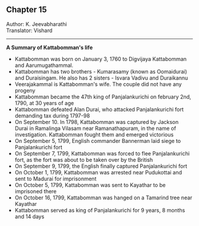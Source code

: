 ## Chapter 15
Author: K. Jeevabharathi  
Translator: Vishard

---

**A Summary of Kattabomman's life**
- Kattabomman was born on January 3, 1760 to Digvijaya Kattabomman and Aarumugathammal.
- Kattabomman has two brothers - Kumarasamy (known as Oomaidurai) and Duraisingam. He also has 2 sisters - Isvara Vadivu and Duraikannu
- Veerajakammal is Kattabomman's wife. The couple did not have any progeny
- Kattabomman became the 47th king of Panjalankurichi on february 2nd, 1790, at 30 years of age
- Kattabomman defeated Alan Durai, who attacked Panjalankurichi fort demanding tax during 1797-98
- On September 10. In 1798, Kattabomman was captured by Jackson Durai in Ramalinga Vilasam near Ramanathapuram, in the name of investigation. Kattabomman fought them and emerged victorious
- On September 5, 1799, English commander Bannerman laid siege to Panjalankurichi fort
- On September 7, 1799, Kattabomman was forced to flee Panjalankurichi fort, as the fort was about to be taken over by the British
- On September 9, 1799, the English finally captured Panjalankurichi fort
- On October 1, 1799, Kattabomman was arrested near Pudukottai and sent to Madurai for imprisonment
- On October 5, 1799, Kattabomman was sent to Kayathar to be imprisoned there
- On October 16, 1799, Kattabomman was hanged on a Tamarind tree near Kayathar
- Kattabomman served as king of Panjalankurichi for 9 years, 8 months and 14 days
